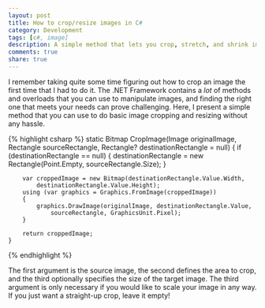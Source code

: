 ```yaml
---
layout: post
title: How to crop/resize images in C#
category: Development
tags: [c#, image]
description: A simple method that lets you crop, stretch, and shrink images in C#.
comments: true
share: true
---
```

I remember taking quite some time figuring out how to crop an image the first time that I had to do it. The .NET Framework contains a *lot* of methods and overloads that you can use to manipulate images, and finding the right one that meets your needs can prove challenging. Here, I present a simple method that you can use to do basic image cropping and resizing without any hassle.

{% highlight csharp %}
	static Bitmap CropImage(Image originalImage, Rectangle sourceRectangle,
		Rectangle? destinationRectangle = null)
	{
		if (destinationRectangle == null)
		{
			destinationRectangle =
				new Rectangle(Point.Empty, sourceRectangle.Size);
		}

		var croppedImage = new Bitmap(destinationRectangle.Value.Width,
			destinationRectangle.Value.Height);
		using (var graphics = Graphics.FromImage(croppedImage))
		{
			graphics.DrawImage(originalImage, destinationRectangle.Value,
				sourceRectangle, GraphicsUnit.Pixel);
		}

		return croppedImage;
	}
{% endhighlight %}

The first argument is the source image, the second defines the area to crop, and the third optionally specifies the size of the target image. The third argument is only necessary if you would like to scale your image in any way. If you just want a straight-up crop, leave it empty!